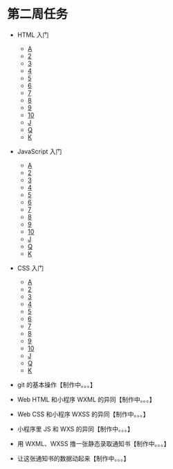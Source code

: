 # 第二周任务

- HTML 入门
	- [A](https://github.com/joephon/open-lession/blob/master/HTML/block/A.md)
	- [2](https://github.com/joephon/open-lession/blob/master/HTML/block/2.md)
	- [3](https://github.com/joephon/open-lession/blob/master/HTML/block/3.md)
	- [4](https://github.com/joephon/open-lession/blob/master/HTML/block/4.md)
	- [5](https://github.com/joephon/open-lession/blob/master/HTML/block/5.md)
	- [6](https://github.com/joephon/open-lession/blob/master/HTML/block/6.md)
	- [7](https://github.com/joephon/open-lession/blob/master/HTML/block/7.md)
	- [8](https://github.com/joephon/open-lession/blob/master/HTML/block/8.md)
	- [9](https://github.com/joephon/open-lession/blob/master/HTML/block/9.md)
	- [10](https://github.com/joephon/open-lession/blob/master/HTML/block/10.md)
	- [J](https://github.com/joephon/open-lession/blob/master/HTML/block/J.md)
	- [Q](https://github.com/joephon/open-lession/blob/master/HTML/block/Q.md)
	- [K](https://github.com/joephon/open-lession/blob/master/HTML/block/K.md)


- JavaScript 入门
	- [A](https://github.com/joephon/open-lession/blob/master/JavaScript/block/A.md)
	- [2](https://github.com/joephon/open-lession/blob/master/JavaScript/block/2.md)
	- [3](https://github.com/joephon/open-lession/blob/master/JavaScript/block/3.md)
	- [4](https://github.com/joephon/open-lession/blob/master/JavaScript/block/4.md)
	- [5](https://github.com/joephon/open-lession/blob/master/JavaScript/block/5.md)
	- [6](https://github.com/joephon/open-lession/blob/master/JavaScript/block/6.md)
	- [7](https://github.com/joephon/open-lession/blob/master/JavaScript/block/7.md)
	- [8](https://github.com/joephon/open-lession/blob/master/JavaScript/block/8.md)
	- [9](https://github.com/joephon/open-lession/blob/master/JavaScript/block/9.md)
	- [10](https://github.com/joephon/open-lession/blob/master/JavaScript/block/10.md)
	- [J](https://github.com/joephon/open-lession/blob/master/JavaScript/block/J.md)
	- [Q](https://github.com/joephon/open-lession/blob/master/JavaScript/block/Q.md)
	- [K](https://github.com/joephon/open-lession/blob/master/JavaScript/block/K.md)

- CSS 入门
	- [A](https://github.com/joephon/open-lession/blob/master/CSS/block/A.md)
	- [2](https://github.com/joephon/open-lession/blob/master/CSS/block/2.md)
	- [3](https://github.com/joephon/open-lession/blob/master/CSS/block/3.md)
	- [4](https://github.com/joephon/open-lession/blob/master/CSS/block/4.md)
	- [5](https://github.com/joephon/open-lession/blob/master/CSS/block/5.md)
	- [6](https://github.com/joephon/open-lession/blob/master/CSS/block/6.md)
	- [7](https://github.com/joephon/open-lession/blob/master/CSS/block/7.md)
	- [8](https://github.com/joephon/open-lession/blob/master/CSS/block/8.md)
	- [9](https://github.com/joephon/open-lession/blob/master/CSS/block/9.md)
	- [10](https://github.com/joephon/open-lession/blob/master/CSS/block/10.md)
	- [J](https://github.com/joephon/open-lession/blob/master/CSS/block/J.md)
	- [Q](https://github.com/joephon/open-lession/blob/master/CSS/block/Q.md)
	- [K](https://github.com/joephon/open-lession/blob/master/CSS/block/K.md)

- git 的基本操作【制作中。。。】

- Web HTML 和小程序 WXML 的异同【制作中。。。】

- Web CSS 和小程序 WXSS 的异同【制作中。。。】

- 小程序里 JS 和 WXS 的异同【制作中。。。】

- 用 WXML、WXSS 撸一张静态录取通知书【制作中。。。】

- 让这张通知书的数据动起来【制作中。。。】

